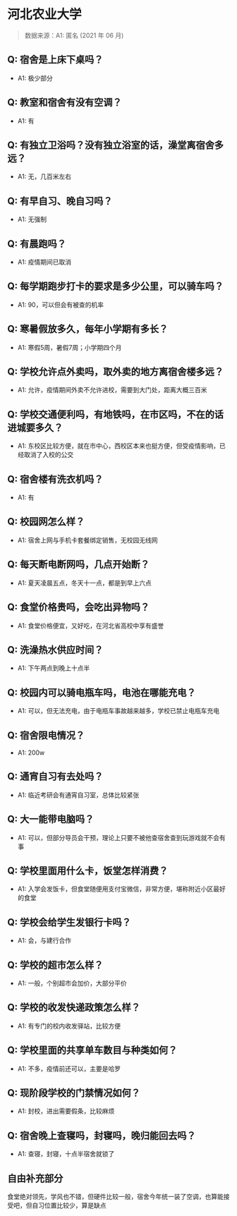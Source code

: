 # 河北农业大学

> 数据来源：A1: 匿名 (2021 年 06 月)

## Q: 宿舍是上床下桌吗？

- A1: 极少部分

## Q: 教室和宿舍有没有空调？

- A1: 有

## Q: 有独立卫浴吗？没有独立浴室的话，澡堂离宿舍多远？

- A1: 无，几百米左右

## Q: 有早自习、晚自习吗？

- A1: 无强制

## Q: 有晨跑吗？

- A1: 疫情期间已取消

## Q: 每学期跑步打卡的要求是多少公里，可以骑车吗？

- A1: 90，可以但会有被查的机率

## Q: 寒暑假放多久，每年小学期有多长？

- A1: 寒假5周，暑假7周；小学期四个月

## Q: 学校允许点外卖吗，取外卖的地方离宿舍楼多远？

- A1: 允许，疫情期间外卖不允许进校，需要到大门处，距离大概三百米

## Q: 学校交通便利吗，有地铁吗，在市区吗，不在的话进城要多久？

- A1: 东校区比较方便，就在市中心，西校区本来也挺方便，但受疫情影响，已经取消了入校的公交

## Q: 宿舍楼有洗衣机吗？

- A1: 有

## Q: 校园网怎么样？

- A1: 宿舍上网与手机卡套餐绑定销售，无校园无线网

## Q: 每天断电断网吗，几点开始断？

- A1: 夏天凌晨五点，冬天十一点，都是到早上六点

## Q: 食堂价格贵吗，会吃出异物吗？

- A1: 食堂价格便宜，又好吃，在河北省高校中享有盛誉

## Q: 洗澡热水供应时间？

- A1: 下午两点到晚上十点半

## Q: 校园内可以骑电瓶车吗，电池在哪能充电？

- A1: 可以，但无法充电，由于电瓶车事故越来越多，学校已禁止电瓶车充电

## Q: 宿舍限电情况？

- A1: 200w

## Q: 通宵自习有去处吗？

- A1: 临近考研会有通宵自习室，总体比较紧张

## Q: 大一能带电脑吗？

- A1: 可以，但部分导员会干预，理论上只要不被他查宿舍查到玩游戏就不会有事

## Q: 学校里面用什么卡，饭堂怎样消费？

- A1: 入学会发饭卡，但食堂随便用支付宝微信，非常方便，堪称附近小区最好的食堂

## Q: 学校会给学生发银行卡吗？

- A1: 会，与建行合作

## Q: 学校的超市怎么样？

- A1: 一般，个别超市会加价，大部分平价

## Q: 学校的收发快递政策怎么样？

- A1: 有专门的校内收发驿站，比较方便

## Q: 学校里面的共享单车数目与种类如何？

- A1: 不多，疫情前还可以，主要是哈罗

## Q: 现阶段学校的门禁情况如何？

- A1: 封校，进出需要假条，比较麻烦

## Q: 宿舍晚上查寝吗，封寝吗，晚归能回去吗？

- A1: 查寝，封寝，十点半宿舍就锁了

## 自由补充部分

食堂绝对领先，学风也不错，但硬件比较一般，宿舍今年统一装了空调，也算能接受吧，但自习位置比较少，算是缺点